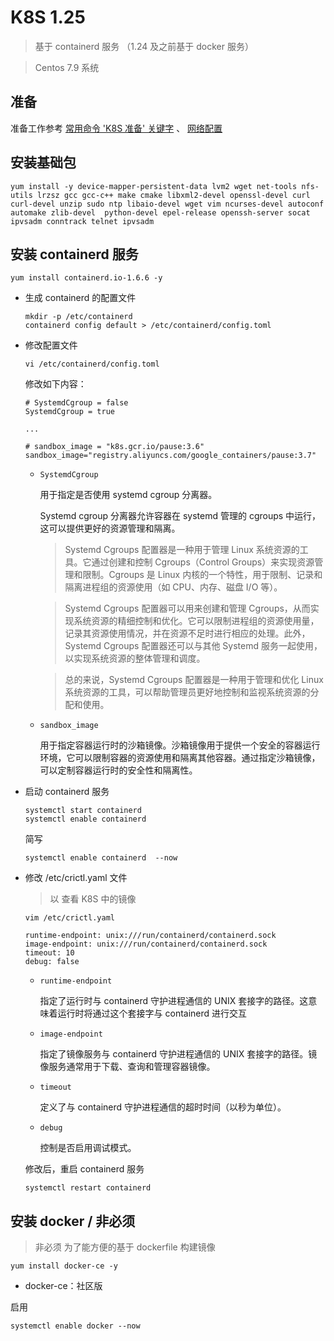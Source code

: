 # K8S 1.25

> 基于 containerd 服务 （1.24 及之前基于 docker 服务）

> Centos 7.9 系统

## 准备

准备工作参考 [常用命令 'K8S 准备' 关键字](./常用命令.md) 、 [网络配置](./网络配置.md)

## 安装基础包
```
yum install -y device-mapper-persistent-data lvm2 wget net-tools nfs-utils lrzsz gcc gcc-c++ make cmake libxml2-devel openssl-devel curl curl-devel unzip sudo ntp libaio-devel wget vim ncurses-devel autoconf automake zlib-devel  python-devel epel-release openssh-server socat  ipvsadm conntrack telnet ipvsadm
```

## 安装 containerd 服务

```
yum install containerd.io-1.6.6 -y
```

- 生成 containerd 的配置文件

   ```
   mkdir -p /etc/containerd
   containerd config default > /etc/containerd/config.toml
   ```

- 修改配置文件

   ```
   vi /etc/containerd/config.toml
   ```

   修改如下内容：

   ```
   # SystemdCgroup = false
   SystemdCgroup = true

   ...

   # sandbox_image = "k8s.gcr.io/pause:3.6"
   sandbox_image="registry.aliyuncs.com/google_containers/pause:3.7"
   ```

  - `SystemdCgroup`

     用于指定是否使用 systemd cgroup 分离器。

     Systemd cgroup 分离器允许容器在 systemd 管理的 cgroups 中运行，这可以提供更好的资源管理和隔离。

     > Systemd Cgroups 配置器是一种用于管理 Linux 系统资源的工具。它通过创建和控制 Cgroups（Control Groups）来实现资源管理和限制。Cgroups 是 Linux 内核的一个特性，用于限制、记录和隔离进程组的资源使用（如 CPU、内存、磁盘 I/O 等）。

     > Systemd Cgroups 配置器可以用来创建和管理 Cgroups，从而实现系统资源的精细控制和优化。它可以限制进程组的资源使用量，记录其资源使用情况，并在资源不足时进行相应的处理。此外，Systemd Cgroups 配置器还可以与其他 Systemd 服务一起使用，以实现系统资源的整体管理和调度。

     > 总的来说，Systemd Cgroups 配置器是一种用于管理和优化 Linux 系统资源的工具，可以帮助管理员更好地控制和监视系统资源的分配和使用。

  - `sandbox_image`

     用于指定容器运行时的沙箱镜像。沙箱镜像用于提供一个安全的容器运行环境，它可以限制容器的资源使用和隔离其他容器。通过指定沙箱镜像，可以定制容器运行时的安全性和隔离性。


- 启动 containerd 服务

   ```
   systemctl start containerd
   systemctl enable containerd
   ```

   简写
   ```
   systemctl enable containerd  --now
   ```


- 修改 /etc/crictl.yaml 文件
  > 以 查看 K8S 中的镜像
  ```
  vim /etc/crictl.yaml
  ```
   ```
   runtime-endpoint: unix:///run/containerd/containerd.sock
   image-endpoint: unix:///run/containerd/containerd.sock
   timeout: 10
   debug: false
   ```
   - `runtime-endpoint`

     指定了运行时与 containerd 守护进程通信的 UNIX 套接字的路径。这意味着运行时将通过这个套接字与 containerd 进行交互

   - `image-endpoint`

     指定了镜像服务与 containerd 守护进程通信的 UNIX 套接字的路径。镜像服务通常用于下载、查询和管理容器镜像。

   - `timeout`

     定义了与 containerd 守护进程通信的超时时间（以秒为单位）。

   - `debug`

     控制是否启用调试模式。

   修改后，重启 containerd 服务
   ```
   systemctl restart containerd
   ```

## 安装 docker / 非必须

> 非必须 为了能方便的基于 dockerfile 构建镜像

```
yum install docker-ce -y
```
- docker-ce：社区版

启用
```
systemctl enable docker --now
```